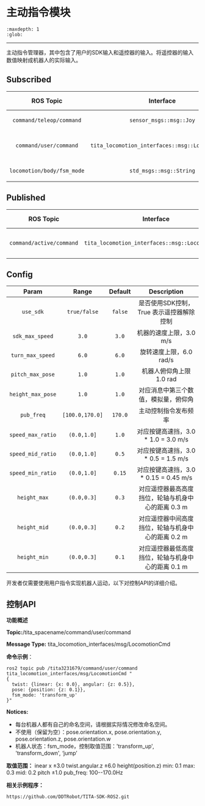 # 主动指令模块
```{toctree}
:maxdepth: 1
:glob:
```
------
主动指令管理器，其中包含了用户的SDK输入和遥控器的输入。将遥控器的输入数值映射成机器人的实际输入。


## Subscribed

|         ROS Topic          |                    Interface                     | Frame ID |       Description       |
| :------------------------: | :----------------------------------------------: | :------: | :---------------------: |
|  `command/teleop/command`  |             `sensor_msgs::msg::Joy`              |  `joy`   |     遥控器输入指令      |
|   `command/user/command`   | `tita_locomotion_interfaces::msg::LocomotionCmd` |   `\`    | 用户的 SDK 控制指令输入 |
| `locomotion/body/fsm_mode` |             `std_msgs::msg::String`              |   `\`    |   机器人实际状态返回    |

## Published

|        ROS Topic         |                    Interface                     | Frame ID |       Description        |
| :----------------------: | :----------------------------------------------: | :------: | :----------------------: |
| `command/active/command` | `tita_locomotion_interfaces::msg::LocomotionCmd` |  `joy`   | 机器人外部输入的控制指令 |

## Config

|       Param       |      Range      | Default |                    Description                     |
| :---------------: | :-------------: | :-----: | :------------------------------------------------: |
|     `use_sdk`     |  `true/false`   | `false` |      是否使用SDK控制，True 表示遥控器解除控制      |
|  `sdk_max_speed`  |      `3.0`      |  `3.0`  |              机器的速度上限，3.0 m/s               |
| `turn_max_speed`  |      `6.0`      |  `6.0`  |              旋转速度上限，6.0 rad/s               |
| `pitch_max_pose`  |      `1.0`      |  `1.0`  |              机器人俯仰角上限 1.0 rad              |
| `height_max_pose` |      `1.0`      |  `1.0`  |        对应消息中第三个数值，模拟量，俯仰角        |
|    `pub_freq`     | `[100.0,170.0]` | `170.0` |                主动控制指令发布频率                |
| `speed_max_ratio` |   `(0.0,1.0]`   |  `1.0`  |        对应按键高速挡，3.0 * 1.0 = 3.0 m/s         |
| `speed_mid_ratio` |   `(0.0,1.0]`   |  `0.5`  |        对应按键高速挡，3.0 * 0.5 = 1.5 m/s         |
| `speed_min_ratio` |   `(0.0,1.0]`   | `0.15`  |       对应按键高速挡，3.0 * 0.15 = 0.45 m/s        |
|   `height_max`    |   `(0.0,0.3]`   |  `0.3`  | 对应遥控器最高高度挡位，轮轴与机身中心的距离 0.3 m |
|   `height_mid`    |   `(0.0,0.3]`   |  `0.2`  | 对应遥控器中间高度挡位，轮轴与机身中心的距离 0.2 m |
|   `height_min`    |   `(0.0,0.3]`   |  `0.1`  | 对应遥控器最低高度挡位，轮轴与机身中心的距离 0.1 m |


开发者仅需要使用用户指令实现机器人运动，以下对控制API的详细介绍。

## 控制API

**功能概述**

**Topic:**/tita_spacename/command/user/command 

**Message Type:** tita_locomotion_interfaces/msg/LocomotionCmd

**命令示例**：

```
ros2 topic pub /tita3231679/command/user/command tita_locomotion_interfaces/msg/LocomotionCmd "
{
  twist: {linear: {x: 0.0}, angular: {z: 0.5}},
  pose: {position: {z: 0.1}},
  fsm_mode: 'transform_up'
}"
```
**Notices:** 
- 每台机器人都有自己的命名空间，请根据实际情况修改命名空间。
- 不使用（保留为空）：pose.orientation.x, pose.orientation.y, pose.orientation.z, pose.orientation.w
- 机器人状态：fsm_mode，控制取值范围：'transform_up', 'transform_down', ‘jump’

**取值范围：**
inear x ±3.0
twist.angular.z ±6.0
height(position.z) min: 0.1 max: 0.3 mid: 0.2
pitch ±1.0
pub_freq: 100--170.0Hz

**相关示例程序：**
```
https://github.com/DDTRobot/TITA-SDK-ROS2.git
```
